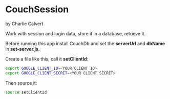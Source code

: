 # CouchSession

by Charlie Calvert

Work with session and login data, store it in a database, retrieve it.

Before running this app install CouchDb and set the **serverUrl** and **dbName** in **set-server.js**.

Create a file like this, call it **setClientId**:

```bash
export GOOGLE_CLIENT_ID=<YOUR CLIENT ID>
export GOOGLE_CLIENT_SECRET=<YOUR CLIENT SECRET>
```

Then source it:

```bash
source setClientId
```

